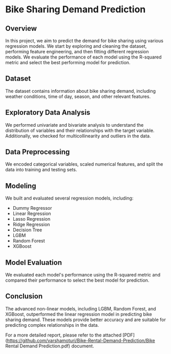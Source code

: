 # Bike Sharing Demand Prediction

## Overview
In this project, we aim to predict the demand for bike sharing using various regression models. We start by exploring and cleaning the dataset, performing feature engineering, and then fitting different regression models. We evaluate the performance of each model using the R-squared metric and select the best performing model for prediction.

## Dataset
The dataset contains information about bike sharing demand, including weather conditions, time of day, season, and other relevant features.

## Exploratory Data Analysis
We performed univariate and bivariate analysis to understand the distribution of variables and their relationships with the target variable. Additionally, we checked for multicollinearity and outliers in the data.

## Data Preprocessing
We encoded categorical variables, scaled numerical features, and split the data into training and testing sets.

## Modeling
We built and evaluated several regression models, including:
- Dummy Regressor
- Linear Regression
- Lasso Regression
- Ridge Regression
- Decision Tree
- LGBM
- Random Forest
- XGBoost

## Model Evaluation
We evaluated each model's performance using the R-squared metric and compared their performance to select the best model for prediction.

## Conclusion
The advanced non-linear models, including LGBM, Random Forest, and XGBoost, outperformed the linear regression model in predicting bike sharing demand. These models provide better accuracy and are suitable for predicting complex relationships in the data.

For a more detailed report, please refer to the attached [PDF](https://github.com/varshamoturi/Bike-Rental-Demand-Prediction/Bike Rental Demand Prediction.pdf) document.
